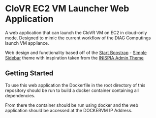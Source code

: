 # CloVR EC2 VM Launcher Web Application

A web application that can launch the CloVR VM on EC2 in cloud-only mode. Designed to mimic the current workflow of the DIAG Computings 
launch VM appliance.

Web design and functionality based off of the [Start Boostrap](http://startbootstrap.com/) - [Simple Sidebar](http://startbootstrap.com/template-overviews/simple-sidebar/) theme with inspiration taken from the [INISPIA Admin Theme](https://wrapbootstrap.com/theme/inspinia-responsive-admin-theme-WB0R5L90S)

## Getting Started

To use this web application the Dockerfile in the root directory of this repository should be run to build a docker container containing all dependencies.

From there the container should be run using docker and the web application should be accessed at the DOCKERVM IP Address.
